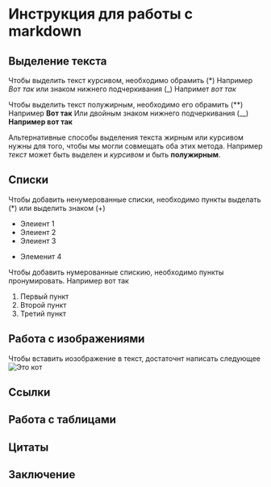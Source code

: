 # Инструкция для работы с markdown

## Выделение текста

Чтобы выделить текст курсивом, необходимо обрамить (*)
Например *Вот так* или знаком нижнего подчеркивания (_) Напримет _вот так_


Чтобы выделить текст полужирным, необходимо его обрамить (**)
Например **Вот так**
Или двойным знаком нижнего подчеркивания 
(__) __Например вот так__

Альтернативные способы выделения текста жирным или курсивом нужны для того, чтобы мы могли совмещать оба этих метода. Например _текст_ может быть выделен и _курсивом_ и быть **полужирным**. 
## Списки
Чтобы добавить ненумерованные списки, необходимо пункты выделать (*) или выделить знаком (+)

* Элеиент 1
* Элеиент 2
* Элеиент 3
+ Элеменит 4


Чтобы добавить нумерованные спискию, необходимо пункты пронумировать.
Например вот так

1. Первый пункт
2. Второй пункт
3. Третий пункт
## Работа с изображениями
Чтобы вставить иозображение в текст, достаточнт написать следующее ![Это кот](cat.jpg)
## Ссылки

## Работа с таблицами

## Цитаты

## Заключение
